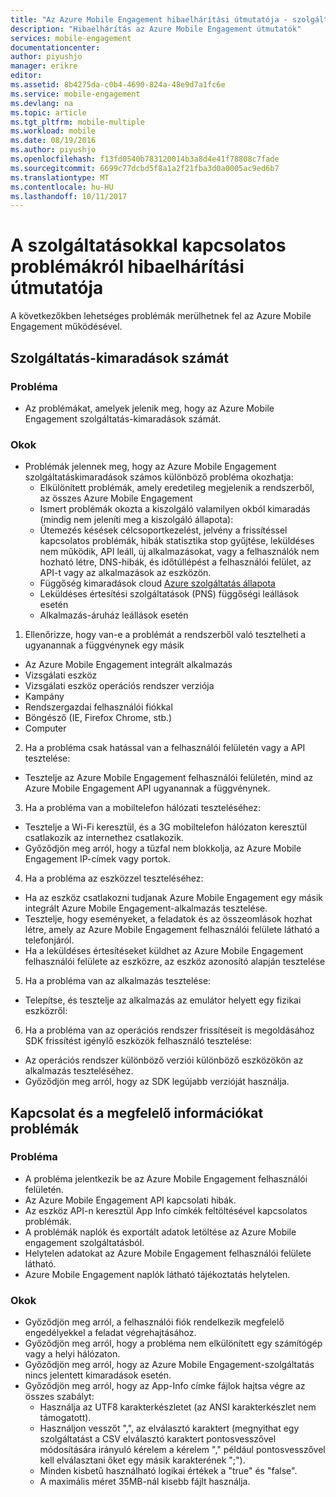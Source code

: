 ```yaml
---
title: "Az Azure Mobile Engagement hibaelhárítási útmutatója - szolgáltatás"
description: "Hibaelhárítás az Azure Mobile Engagement útmutatók"
services: mobile-engagement
documentationcenter: 
author: piyushjo
manager: erikre
editor: 
ms.assetid: 8b4275da-c0b4-4690-824a-48e9d7a1fc6e
ms.service: mobile-engagement
ms.devlang: na
ms.topic: article
ms.tgt_pltfrm: mobile-multiple
ms.workload: mobile
ms.date: 08/19/2016
ms.author: piyushjo
ms.openlocfilehash: f13fd0540b783120014b3a8d4e41f78808c7fade
ms.sourcegitcommit: 6699c77dcbd5f8a1a2f21fba3d0a0005ac9ed6b7
ms.translationtype: MT
ms.contentlocale: hu-HU
ms.lasthandoff: 10/11/2017
---
```

# <a name="troubleshooting-guide-for-service-issues"></a>A szolgáltatásokkal kapcsolatos problémákról hibaelhárítási útmutatója
A következőkben lehetséges problémák merülhetnek fel az Azure Mobile Engagement működésével.

## <a name="service-outages"></a>Szolgáltatás-kimaradások számát
### <a name="issue"></a>Probléma
* Az problémákat, amelyek jelenik meg, hogy az Azure Mobile Engagement szolgáltatás-kimaradások számát.

### <a name="causes"></a>Okok
* Problémák jelennek meg, hogy az Azure Mobile Engagement szolgáltatáskimaradások számos különböző probléma okozhatja:
  * Elkülönített problémák, amely eredetileg megjelenik a rendszerből, az összes Azure Mobile Engagement
  * Ismert problémák okozta a kiszolgáló valamilyen okból kimaradás (mindig nem jeleníti meg a kiszolgáló állapota):
  * Ütemezés késések célcsoportkezelést, jelvény a frissítéssel kapcsolatos problémák, hibák statisztika stop gyűjtése, leküldéses nem működik, API leáll, új alkalmazásokat, vagy a felhasználók nem hozható létre, DNS-hibák, és időtúllépést a felhasználói felület, az API-t vagy az alkalmazások az eszközön.
  * Függőség kimaradások cloud [Azure szolgáltatás állapota](http://status.azure.com/)
  * Leküldéses értesítési szolgáltatások (PNS) függőségi leállások esetén
  * Alkalmazás-áruház leállások esetén

1) Ellenőrizze, hogy van-e a problémát a rendszerből való tesztelheti a ugyanannak a függvénynek egy másik

* Az Azure Mobile Engagement integrált alkalmazás
* Vizsgálati eszköz
* Vizsgálati eszköz operációs rendszer verziója
* Kampány
* Rendszergazdai felhasználói fiókkal
* Böngésző (IE, Firefox Chrome, stb.)
* Computer

2) Ha a probléma csak hatással van a felhasználói felületén vagy a API tesztelése:

* Tesztelje az Azure Mobile Engagement felhasználói felületén, mind az Azure Mobile Engagement API ugyanannak a függvénynek.

3) Ha a probléma van a mobiltelefon hálózati teszteléséhez:

* Tesztelje a Wi-Fi keresztül, és a 3G mobiltelefon hálózaton keresztül csatlakozik az internethez csatlakozik.
* Győződjön meg arról, hogy a tűzfal nem blokkolja, az Azure Mobile Engagement IP-címek vagy portok.

4) Ha a probléma az eszközzel teszteléséhez:

* Ha az eszköz csatlakozni tudjanak Azure Mobile Engagement egy másik integrált Azure Mobile Engagement-alkalmazás tesztelése.
* Tesztelje, hogy eseményeket, a feladatok és az összeomlások hozhat létre, amely az Azure Mobile Engagement felhasználói felülete látható a telefonjáról. 
* Ha a leküldéses értesítéseket küldhet az Azure Mobile Engagement felhasználói felülete az eszközre, az eszköz azonosító alapján tesztelése 

5) Ha a probléma van az alkalmazás tesztelése:

* Telepítse, és tesztelje az alkalmazás az emulátor helyett egy fizikai eszközről:

6) Ha a probléma van az operációs rendszer frissítéseit is megoldásához SDK frissítést igénylő eszközök felhasználó tesztelése:

* Az operációs rendszer különböző verziói különböző eszközökön az alkalmazás teszteléséhez.
* Győződjön meg arról, hogy az SDK legújabb verzióját használja.

## <a name="connectivity-and-incorrect-information-issues"></a>Kapcsolat és a megfelelő információkat problémák
### <a name="issue"></a>Probléma
* A probléma jelentkezik be az Azure Mobile Engagement felhasználói felületén.
* Az Azure Mobile Engagement API kapcsolati hibák.
* Az eszköz API-n keresztül App Info címkék feltöltésével kapcsolatos problémák.
* A problémák naplók és exportált adatok letöltése az Azure Mobile engagement szolgáltatásból.
* Helytelen adatokat az Azure Mobile Engagement felhasználói felülete látható.
* Azure Mobile Engagement naplók látható tájékoztatás helytelen.

### <a name="causes"></a>Okok
* Győződjön meg arról, a felhasználói fiók rendelkezik megfelelő engedélyekkel a feladat végrehajtásához.
* Győződjön meg arról, hogy a probléma nem elkülönített egy számítógép vagy a helyi hálózaton.
* Győződjön meg arról, hogy az Azure Mobile Engagement-szolgáltatás nincs jelentett kimaradások esetén.
* Győződjön meg arról, hogy az App-Info címke fájlok hajtsa végre az összes szabályt:
  * Használja az UTF8 karakterkészletet (az ANSI karakterkészlet nem támogatott).
  * Használjon vesszőt ",", az elválasztó karaktert (megnyithat egy szolgáltatást a CSV elválasztó karaktert pontosvesszővel módosítására irányuló kérelem a kérelem "," például pontosvesszővel kell elválasztani őket egy másik karakterének ";").
  * Minden kisbetű használható logikai értékek a "true" és "false".
  * A maximális méret 35MB-nál kisebb fájlt használja.

